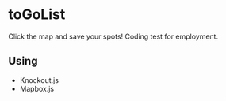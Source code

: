 # toGoList
Click the map and save your spots! Coding test for employment.

## Using
- Knockout.js
- Mapbox.js
